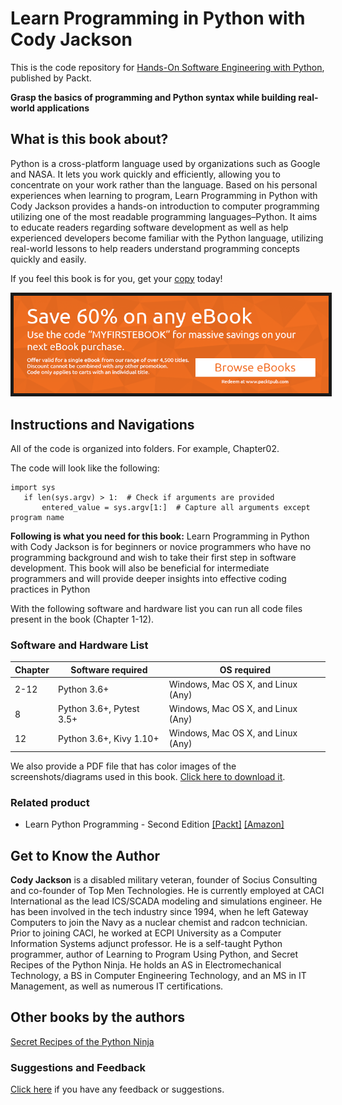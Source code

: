 # Learn Programming in Python with Cody Jackson 

<a href=""><img src="" alt="" height="256px" align="right"></a>

This is the code repository for [Hands-On Software Engineering with Python](https://www.packtpub.com/application-development/hands-software-engineering-python?utm_source=github&utm_medium=repository&utm_campaign=9781788622011 ), published by Packt.

**Grasp the basics of programming and Python syntax while building real-world applications**

## What is this book about?

Python is a cross-platform language used by organizations such as Google and NASA. It lets you work quickly and efficiently, allowing you to concentrate on your work rather than the language. Based on his personal experiences when learning to program, Learn Programming in Python with Cody Jackson provides a hands-on introduction to computer programming utilizing one of the most readable programming languages–Python. It aims to educate readers regarding software development as well as help experienced developers become familiar with the Python language, utilizing real-world lessons to help readers understand programming concepts quickly and easily.

If you feel this book is for you, get your [copy](https://www.amazon.com/dp/1789531942) today!
 
<a href="https://www.packtpub.com/?utm_source=github&utm_medium=banner&utm_campaign=GitHubBanner"><img src="https://raw.githubusercontent.com/PacktPublishing/GitHub/master/GitHub.png" 
alt="https://www.packtpub.com/" border="5" /></a>

## Instructions and Navigations
All of the code is organized into folders. For example, Chapter02.

The code will look like the following:
```
import sys 
   if len(sys.argv) > 1:  # Check if arguments are provided 
       entered_value = sys.argv[1:]  # Capture all arguments except program name 
```

**Following is what you need for this book:**
	Learn Programming in Python with Cody Jackson is for beginners or novice programmers who have no programming background and wish to take their first step in software development. This book will also be beneficial for intermediate programmers and will provide deeper insights into effective coding practices in Python

With the following software and hardware list you can run all code files present in the book (Chapter 1-12).
### Software and Hardware List
| Chapter | Software required | OS required |
| -------- | ------------------------------------ | ----------------------------------- |
| 2-12 | Python 3.6+ | Windows, Mac OS X, and Linux (Any) |
| 8 | Python 3.6+, Pytest 3.5+ | Windows, Mac OS X, and Linux (Any) |
| 12 | Python 3.6+, Kivy 1.10+ | Windows, Mac OS X, and Linux (Any) |


We also provide a PDF file that has color images of the screenshots/diagrams used in this book. [Click here to download it](https://www.packtpub.com/sites/default/files/downloads/9781789531947_ColorImages.pdf).

### Related product
* Learn Python Programming - Second Edition [[Packt]](https://www.packtpub.com/application-development/learn-python-programming-second-edition?utm_source=github&utm_medium=repository&utm_campaign=9781788996662) [[Amazon]](https://www.amazon.com/dp/1788996666)

## Get to Know the Author
**Cody Jackson**
is a disabled military veteran, founder of Socius Consulting and co-founder of Top Men Technologies. He is currently employed at CACI International as the lead ICS/SCADA modeling and simulations engineer. He has been involved in the tech industry since 1994, when he left Gateway Computers to join the Navy as a nuclear chemist and radcon technician. Prior to joining CACI, he worked at ECPI University as a Computer Information Systems adjunct professor. He is a self-taught Python programmer, author of Learning to Program Using Python, and Secret Recipes of the Python Ninja. He holds an AS in Electromechanical Technology, a BS in Computer Engineering Technology, and an MS in IT Management, as well as numerous IT certifications.

## Other books by the authors
[Secret Recipes of the Python Ninja](https://www.packtpub.com/application-development/secret-recipes-python-ninja?utm_source=github&utm_medium=repository&utm_campaign=9781788294874)

### Suggestions and Feedback
[Click here](https://docs.google.com/forms/d/e/1FAIpQLSdy7dATC6QmEL81FIUuymZ0Wy9vH1jHkvpY57OiMeKGqib_Ow/viewform) if you have any feedback or suggestions.


